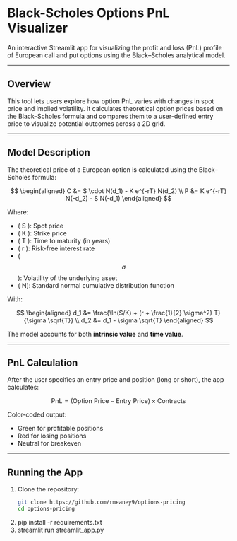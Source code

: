 # Black-Scholes Options PnL Visualizer

An interactive Streamlit app for visualizing the profit and loss (PnL) profile of European call and put options using the Black–Scholes analytical model.

---

## Overview

This tool lets users explore how option PnL varies with changes in spot price and implied volatility. It calculates theoretical option prices based on the Black–Scholes formula and compares them to a user-defined entry price to visualize potential outcomes across a 2D grid.

---

## Model Description

The theoretical price of a European option is calculated using the Black–Scholes formula:

$$
\begin{aligned}
C &= S \cdot N(d_1) - K e^{-rT} N(d_2) \\
P &= K e^{-rT} N(-d_2) - S N(-d_1)
\end{aligned}
$$

Where:

- \( S \): Spot price  
- \( K \): Strike price  
- \( T \): Time to maturity (in years)  
- \( r \): Risk-free interest rate  
- \( $$\sigma$$): Volatility of the underlying asset  
- \( N): Standard normal cumulative distribution function

With:

$$
\begin{aligned}
d_1 &= \frac{\ln(S/K) + (r + \frac{1}{2} \sigma^2) T}{\sigma \sqrt{T}} \\
d_2 &= d_1 - \sigma \sqrt{T}
\end{aligned}
$$

The model accounts for both **intrinsic value** and **time value**.

---

## PnL Calculation

After the user specifies an entry price and position (long or short), the app calculates:

$$
\text{PnL} = (\text{Option Price} - \text{Entry Price}) \times \text{Contracts}
$$

Color-coded output:
- Green for profitable positions
- Red for losing positions
- Neutral for breakeven

---

## Running the App

1. Clone the repository:
   ```bash
   git clone https://github.com/rmeaney9/options-pricing
   cd options-pricing
2. pip install -r requirements.txt
3. streamlit run streamlit_app.py
